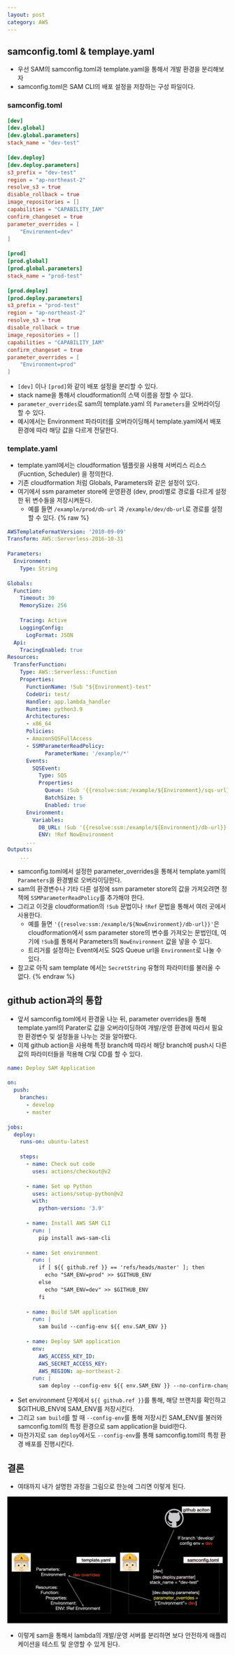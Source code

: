 ```yaml
---
layout: post
category: AWS
---
```


## samconfig.toml & templaye.yaml
- 우선 SAM의 samconfig.toml과 template.yaml을 통해서 개발 환경을 분리해보자
- samconfig.toml은 SAM CLI의 배포 설정을 저장하는 구성 파일이다.

### samconfig.toml

```toml
[dev]
[dev.global]
[dev.global.parameters]
stack_name = "dev-test"

[dev.deploy]
[dev.deploy.parameters]
s3_prefix = "dev-test"
region = "ap-northeast-2"
resolve_s3 = true
disable_rollback = true
image_repositories = []
capabilities = "CAPABILITY_IAM"
confirm_changeset = true
parameter_overrides = [
    "Environment=dev"
]

[prod]
[prod.global]
[prod.global.parameters]
stack_name = "prod-test"

[prod.deploy]
[prod.deploy.parameters]
s3_prefix = "prod-test"
region = "ap-northeast-2"
resolve_s3 = true
disable_rollback = true
image_repositories = []
capabilities = "CAPABILITY_IAM"
confirm_changeset = true
parameter_overrides = [
    "Environment=prod"
]
```

- `[dev]` 이나 `[prod]`와 같이 배포 설정을 분리할 수 있다.
- stack name을 통해서 cloudformation의 스택 이름을 정할 수 있다.
- `parameter_overrides`로 sam의 template.yaml 의 `Parameters`을 오버라이딩 할 수 있다.
- 예시에서는 Environment 파라미터를 오버라이딩해서 template.yaml에서 배포 환경에 따라 해당 값을 다르게 전달한다.

### template.yaml

- template.yaml에서는 cloudformation 템플릿을 사용해 서버리스 리소스(Fucntion, Scheduler) 을 정의한다.
- 기존 cloudformation 처럼 Globals, Parameters와 같은 설정이 있다.
- 여기에서 ssm parameter store에 운영환경 (dev, prod)별로 경로를 다르게 설정 한 뒤 변수들을 저장시켜둔다.
    - 예를 들면 `/example/prod/db-url` 과 `/example/dev/db-url`로 경로를 설정할 수 있다.
{% raw %}
```yaml
AWSTemplateFormatVersion: '2010-09-09'
Transform: AWS::Serverless-2016-10-31

Parameters:
  Environment:
    Type: String

Globals:
  Function:
    Timeout: 30
    MemorySize: 256

    Tracing: Active
    LoggingConfig:
      LogFormat: JSON
  Api:
    TracingEnabled: true
Resources:
  TransferFunction:
    Type: AWS::Serverless::Function
    Properties:
      FunctionName: !Sub "${Environment}-test"
      CodeUri: test/
      Handler: app.lambda_handler
      Runtime: python3.9
      Architectures:
      - x86_64
      Policies:
      - AmazonSQSFullAccess
      - SSMParameterReadPolicy:
            ParameterName: '/example/*'
      Events:
        SQSEvent:
          Type: SQS
          Properties:
            Queue: !Sub '{{resolve:ssm:/example/${Environment}/sqs-url}}'
            BatchSize: 5
            Enabled: true
      Environment:
        Variables:
          DB_URL: !Sub '{{resolve:ssm:/example/${Environment}/db-url}}'
          ENV: !Ref NowEnvironment
      ...
Outputs:
    ...
```

- samconfig.toml에서 설정한 parameter_overrides을 통해서 template.yaml의 `Parameters`을 환경별로 오버라이딩한다.
- sam의 환경변수나 기타 다른 설정에 ssm parameter store의 값을 가져오려면 정책에 `SSMParameterReadPolicy`를 추가해야 한다.
- 그리고 이것을 cloudformation의 `!Sub` 문법이나 `!Ref` 문법을 통해서 여러 곳에서 사용한다.
    - 예를 들면 `'{{resolve:ssm:/example/${NowEnvironment}/db-url}}'`은 cloudformation에서 ssm parameter store의 변수를 가져오는 문법인데, 여기에 `!Sub`를 통해서 Parameters의 `NowEnvironment` 값을 넣을 수 있다.
    - 트리거를 설정하는 Event에서도 SQS Queue url을 `Environment`로 나눌 수 있다.
- 참고로 아직 sam template 에서는 `SecretString` 유형의 파라미터를 불러올 수 없다.
{% endraw %}
## github action과의 통합

- 앞서 samconfig.toml에서 환경울 나눈 뒤, parameter overrides을 통해 template.yaml의 Parater로 값을 오버라이딩하여 개발/운영 환경에 따라서 필요한 환경변수 및 설정들을 나누는 것을 알아봤다.
- 이제 github action을 사용해 특정 branch에 따라서 해당 branch에 push시 다른 값의 파라미터들을 적용해 CI및 CD를 할 수 있다.

```yaml
name: Deploy SAM Application

on:
  push:
    branches:
      - develop
      - master

jobs:
  deploy:
    runs-on: ubuntu-latest

    steps:
      - name: Check out code
        uses: actions/checkout@v2

      - name: Set up Python
        uses: actions/setup-python@v2
        with:
          python-version: '3.9'

      - name: Install AWS SAM CLI
        run: |
          pip install aws-sam-cli

      - name: Set environment
        run: |
          if [ ${{ github.ref }} == 'refs/heads/master' ]; then
            echo "SAM_ENV=prod" >> $GITHUB_ENV
          else
            echo "SAM_ENV=dev" >> $GITHUB_ENV
          fi

      - name: Build SAM application
        run: |
          sam build --config-env ${{ env.SAM_ENV }}

      - name: Deploy SAM application
        env:
          AWS_ACCESS_KEY_ID: 
          AWS_SECRET_ACCESS_KEY: 
          AWS_REGION: ap-northeast-2
        run: |
          sam deploy --config-env ${{ env.SAM_ENV }} --no-confirm-changeset --capabilities CAPABILITY_IAM
```

- Set environment 단계에서 `${{ github.ref }}`를 통해, 해당 브랜치를 확인하고 $GITHUB_ENV에 SAM_ENV를 저장시킨다.
- 그리고 `sam build`를 할 때 `--config-env`를 통해 저장시킨 SAM_ENV를 불러와 samconfig.toml의 특정 환경으로 sam application을 buidl한다.
- 마찬가지로 `sam deploy`에서도 `--config-env`를 통해 samconfig.toml의 특정 환경 배포를 진행시킨다.

## 결론

- 여태까지 내가 설명한 과정을 그림으로 한눈에 그리면 이렇게 된다.

![alt text](/assets/images/AWS/image/3/image.png)

- 이렇게 sam을 통해서 lambda의 개발/운영 서버를 분리하면 보다 안전하게 애플리케이션을 테스트 및 운영할 수 있게 된다.